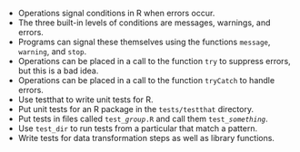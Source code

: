 - Operations signal conditions in R when errors occur.
- The three built-in levels of conditions are messages, warnings, and errors.
- Programs can signal these themselves using the functions `message`, `warning`, and `stop`.
- Operations can be placed in a call to the function `try` to suppress errors, but this is a bad idea.
- Operations can be placed in a call to the function `tryCatch` to handle errors.
- Use testthat to write unit tests for R.
- Put unit tests for an R package in the `tests/testthat` directory.
- Put tests in files called <code>test_<em>group</em>.R</code> and call them <code>test_<em>something</em></code>.
- Use `test_dir` to run tests from a particular that match a pattern.
- Write tests for data transformation steps as well as library functions.
